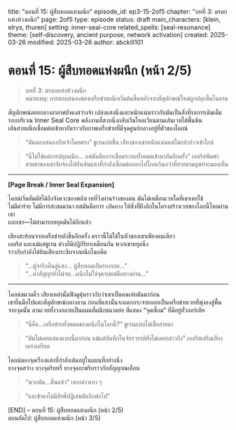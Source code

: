 title: "ตอนที่ 15: ผู้สืบทอดแห่งผนึก"
episode_id: ep3-15-2of5
chapter: "บทที่ 3: มรดกแห่งห้วงผนึก"
page: 2of5
type: episode
status: draft
main_characters: [klein, elrys, thuren]
setting: inner-seal-core
related_spells: [seal-resonance]
theme: [self-discovery, ancient purpose, network activation]
created: 2025-03-26
modified: 2025-03-26
author: abckill101

# ตอนที่ 15: ผู้สืบทอดแห่งผนึก (หน้า 2/5)

> บทที่ 3: มรดกแห่งห้วงผนึก\
> หมายเหตุ: การตอบสนองของเครือข่ายผนึกเริ่มต้นขึ้นหลังจากสัญลักษณ์ใหม่ถูกปลุกขึ้นในลาน

สัญลักษณ์ลอยกลางอากาศยังคงสว่างจ้า เปล่งแสงนิ่งและหนักแน่นราวกับมันเป็นสิ่งที่รอการเติมเต็ม  
รอบบริเวณ Inner Seal Core พลังงานที่สงบนิ่งกลับเริ่มไหลเวียนตามเส้นเวทใต้พื้นหิน  
เส้นสายผนึกเชื่อมต่อเข้าหากันราวกับภาพเครือข่ายที่มีจุดศูนย์กลางอยู่ที่ตัวของไคลน์

> “มันตอบสนองกับเจ้าโดยตรง” ธูเรนเอ่ยขึ้น เสียงของเขาหนักแน่นแต่ไม่กล้าก้าวเข้าใกล้

> “นี่ไม่ใช่แค่การปลุกผนึก... แต่มันคือการเชื่อมระบบทั้งหมดเข้าหากันอีกครั้ง” เอลริสพึมพำ สายตาของเขาจับจ้องไปยังเส้นแสงที่กำลังเชื่อมต่อออกไปไกลเกินกว่าที่สายตามนุษย์จะมองเห็น

---

**[Page Break / Inner Seal Expansion]**

ไคลน์เริ่มสัมผัสได้ถึงจังหวะของพลังเวทที่วิ่งผ่านร่างของตน มันไม่เหมือนเวทใดที่เขาเคยใช้  
ไม่มีคำร่าย ไม่มีการสะสมมานา แต่มันคือการ *เปิดทาง* ให้สิ่งที่ฝังลึกในโครงสร้างเวทของโลกนี้ไหลผ่านเขา  
และเขา—ไม่สามารถหยุดมันได้อีกแล้ว

เสียงสะท้อนจากเครือข่ายดังขึ้นอีกครั้ง คราวนี้ไม่ใช่ในหัวของเขาเพียงคนเดียว  
เอลริส และแม้แต่ธูเรน ต่างก็มีปฏิกิริยาเหมือนกัน พวกเขาหยุดนิ่ง  
ราวกับกำลังได้ยินเสียงกระซิบจากผนึกในอดีต

> “...ผู้จารึกคืนสู่แสง... ผู้สืบทอดเปิดร่องรอย...”  
> “...คำสัญญายังไม่จบ...ผนึกไม่ใช่จุดจบแต่คือทางผ่าน...”

---

ไคลน์ขมวดคิ้ว เสียงเหล่านั้นฟังดูคุ้นราวกับว่าเขาเป็นคนเอ่ยมันมาก่อน  
เขายื่นมือไปแตะสัญลักษณ์กลางลาน ก่อนที่แสงนั้นจะแตกกระจายออกเป็นเครือข่ายเวทที่พุ่งลงสู่พื้น  
จากจุดนั้น ลานเวททั้งวงกลายเป็นแผนที่ผนึกขนาดย่อ ที่แสดง “จุดเชื่อม” ที่มีอยู่ทั่วออร์เทีย

> “นี่คือ...เครือข่ายทั้งหมดของผนึกในโลกนี้?” ธูเรนแทบไม่เชื่อสายตา

> “มันไม่เคยแสดงแบบนี้มาก่อน แม้แต่บันทึกในจักรวรรดิยังไม่เคยกล่าวถึง” เอลริสเสริมเสียงเคร่งเครียด

ไคลน์มองจุดเรืองแสงที่กำลังเต้นอยู่ในแผนที่อย่างนิ่ง  
บางจุดสว่าง บางจุดริบหรี่ บางจุดกะพริบราวกับสัญญาณเตือน

> “พวกมัน...ตื่นแล้ว” เขากล่าวเบา ๆ

> “และข้าคงไม่มีสิทธิ์ปฏิเสธมันอีกต่อไป”

[END] – ตอนที่ 15: ผู้สืบทอดแห่งผนึก (หน้า 2/5)  
ตอนถัดไป: ผู้สืบทอดแห่งผนึก (หน้า 3/5)
